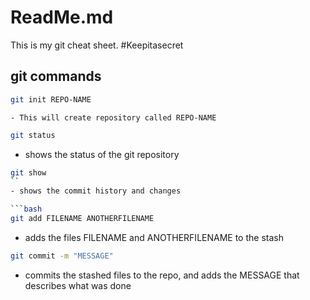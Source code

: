 # ReadMe.md

This is my git cheat sheet. #Keepitasecret

## git commands

```bash
git init REPO-NAME
```
	- This will create repository called REPO-NAME
	
```bash
git status
```
- shows the status of the git repository

```bash
git show
``
- shows the commit history and changes

```bash
git add FILENAME ANOTHERFILENAME
```
- adds the files FILENAME and ANOTHERFILENAME to the stash

```bash
git commit -m "MESSAGE"
```
- commits the stashed files to the repo, and adds
the MESSAGE that describes what was done 

